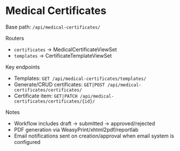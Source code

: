 # Medical Certificates

Base path: `/api/medical-certificates/`

Routers

- `certificates` → MedicalCertificateViewSet
- `templates` → CertificateTemplateViewSet

Key endpoints

- Templates: `GET /api/medical-certificates/templates/`
- Generate/CRUD certificates: `GET|POST /api/medical-certificates/certificates/`
- Certificate item: `GET|PATCH /api/medical-certificates/certificates/{id}/`

Notes

- Workflow includes draft → submitted → approved/rejected
- PDF generation via WeasyPrint/xhtml2pdf/reportlab
- Email notifications sent on creation/approval when email system is configured

